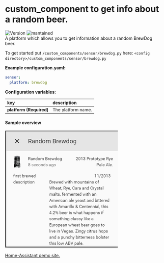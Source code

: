 # custom_component to get info about a random beer.
![Version](https://img.shields.io/badge/version-0.0.2-green.svg?style=for-the-badge) ![mantained](https://img.shields.io/maintenance/0.0.2/2018.svg?style=for-the-badge)   
A platform which allows you to get information about a random BrewDog beer.
  
To get started put `/custom_components/sensor/brewdog.py` here:
`<config directory>/custom_components/sensor/brewdog.py`  
  
**Example configuration.yaml:**
```yaml
sensor:
  platform: brewdog
```
**Configuration variables:**  
  
key | description  
:--- | :---  
**platform (Required)** | The platform name.  
#### Sample overview
![Sample overview](overview.png)
  
[Home-Assistant demo site.](https://ha-test-brewdog.halfdecent.io/)
  
  
